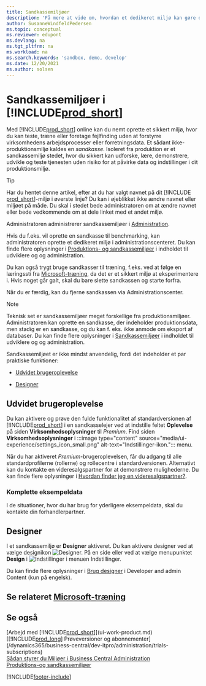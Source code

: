 ```yaml
---
title: Sandkassemiljøer
description: 'Få mere at vide om, hvordan et dedikeret miljø kan gøre det mere sikkert at udforske, lære, afprøve, udvikle, foretage fejlfinding og teste Business Central.'
author: SusanneWindfeldPedersen
ms.topic: conceptual
ms.reviewer: edupont
ms.devlang: na
ms.tgt_pltfrm: na
ms.workload: na
ms.search.keywords: 'sandbox, demo, develop'
ms.date: 12/20/2021
ms.author: solsen
---
```

# <a name="sandbox-environments-in-"></a><a name="sandbox-environments-in-"></a><a name="sandbox-environments-in-"></a>Sandkassemiljøer i [!INCLUDE[prod_short](includes/prod_short.md)]

Med [!INCLUDE[prod_short](includes/prod_short.md)] online kan du nemt oprette et sikkert miljø, hvor du kan teste, træne eller foretage fejlfinding uden at forstyrre virksomhedens arbejdsprocesser eller forretningsdata. Et sådant ikke-produktionsmiljø kaldes en *sandkasse*. Isoleret fra produktion er et sandkassemiljø stedet, hvor du sikkert kan udforske, lære, demonstrere, udvikle og teste tjenesten uden risiko for at påvirke data og indstillinger i dit produktionsmiljø.  

> [!TIP]
> Har du hentet denne artikel, efter at du har valgt navnet på dit [!INCLUDE [prod_short](includes/prod_short.md)]-miljø i øverste linje? Du kan i øjeblikket ikke ændre navnet eller miljøet på måde. Du skal i stedet bede administratoren om at ændre navnet eller bede vedkommende om at dele linket med et andet miljø.

Administratoren administrerer sandkassemiljøer i [Administration](/dynamics365/business-central/dev-itpro/administration/tenant-admin-center-environments?toc=/dynamics365/business-central/toc.json).  

Hvis du f.eks. vil oprette en sandkasse til benchmarking, kan administratoren oprette et dedikeret miljø i administrationscenteret. Du kan finde flere oplysninger i [Produktions- og sandkassemiljøer](/dynamics365/business-central/dev-itpro/administration/environment-types) i indholdet til udviklere og og administration.  

Du kan også trygt bruge sandkasser til træning, f.eks. ved at følge en læringssti fra [Microsoft-træning](/training/dynamics365/business-central?WT.mc_id=dyn365bc_landingpage-docs), da det er et sikkert miljø at eksperimentere i. Hvis noget går galt, skal du bare slette sandkassen og starte forfra.  

Når du er færdig, kan du fjerne sandkassen via Administrationscenter.  

> [!NOTE]
> Teknisk set er sandkassemiljøer meget forskellige fra produktionsmiljøer. Administratoren kan oprette en sandkasse, der indeholder produktionsdata, men stadig er en sandkasse, og du kan f. eks. ikke anmode om eksport af databaser. Du kan finde flere oplysninger i [Sandkassemiljøer](/dynamics365/business-central/dev-itpro/administration/environment-types#sandbox-environments) i indholdet til udviklere og og administration.

Sandkassemiljøet er ikke mindst anvendelig, fordi det indeholder et par praktiske funktioner:

* [Udvidet brugeroplevelse](#advanced-user-experience)  
<!--* [Complete sample data](#complete-sample-data)  -->
* [Designer](#designer)  

## <a name="advanced-user-experience"></a><a name="advanced-user-experience"></a><a name="advanced-user-experience"></a>Udvidet brugeroplevelse

Du kan aktivere og prøve den fulde funktionalitet af standardversionen af [!INCLUDE[prod_short](includes/prod_short.md)] i en sandkasselejer ved at indstille feltet **Oplevelse** på siden **Virksomhedsoplysninger** til *Premium*. Find siden **Virksomhedsoplysninger** i :::image type="content" source="media/ui-experience/settings_icon_small.png" alt-text="Indstillinger-ikon."::: menu.  

Når du har aktiveret *Premium*-brugeroplevelsen, får du adgang til alle standardprofilerne (rollerne) og rollecentre i standardversionen. Alternativt kan du kontakte en videresalgspartner for at demonstrere mulighederne. Du kan finde flere oplysninger i [Hvordan finder jeg en videresalgspartner?](across-faq.yml#how-do-i-find-a-reselling-partner).  

### <a name="complete-sample-data"></a><a name="complete-sample-data"></a><a name="complete-sample-data"></a>Komplette eksempeldata

I de situationer, hvor du har brug for yderligere eksempeldata, skal du kontakte din forhandlerpartner.
<!-- In the sandbox environment, you can also create a new company with the **Advanced Evaluation - Complete Sample Data** option so that you can take training or step through walkthroughs that require additional sample data, such as [Walkthrough: Receiving and Putting Away in Basic Warehouse Configurations](walkthrough-receiving-and-putting-away-in-basic-warehousing.md).   -->

<!--#### To create a company with complete sample data in a sandbox

1. Choose the ![Lightbulb that opens the Tell Me feature.](media/ui-search/search_small.png "Tell me what you want to do") icon, enter **Companies**, and then choose the related link.  
2. Choose the **New** action, and then choose **Create New Company**.  
3. In the **Assisted Setup for Creating a Company** page, choose **Next**.  
4. Specify a name for the new company, and then, in the **Select the data and setup to get started** field, choose **Advanced Evaluation - Complete Sample Data**.  
5. Complete the rest of the assisted setup guide.  

When the assisted setup guide completes, you can start exploring the new company with the complete sample data. For more information, see [Creating New Companies in [!INCLUDE[prod_short](includes/prod_short.md)]](about-new-company.md).  -->

## <a name="designer"></a><a name="designer"></a><a name="designer"></a>Designer

I et sandkassemiljø er **Designer** aktiveret. Du kan aktivere designer ved at vælge designikon ![Designer.](./media/across-sandbox/sandbox-inclient-design-icon.png) På en side eller ved at vælge menupunktet **Design** i ![Indstillinger](media/ui-experience/settings_icon_small.png) i menuen Indstillinger.  

Du kan finde flere oplysninger i [Brug designer](/dynamics365/business-central/dev-itpro/developer/devenv-inclient-designer) i Developer and admin Content (kun på engelsk).  

<!-- ![In-client Designer.](./media/across-sandbox/sandbox-inclient-designer.png) -->

## <a name="see-related-microsoft-training"></a><a name="see-related-microsoft-training"></a><a name="see-related-microsoft-training"></a>Se relateret [Microsoft-træning](/training/modules/admin-online-dynamics-365-business-central/)

## <a name="see-also"></a><a name="see-also"></a><a name="see-also"></a>Se også

[Arbejd med [!INCLUDE[prod_short](includes/prod_short.md)]](ui-work-product.md)  
[[!INCLUDE[prod_long](includes/prod_long.md)] Prøveversioner og abonnementer](/dynamics365/business-central/dev-itpro/administration/trials-subscriptions)  
[Sådan styrer du Miljøer i Business Central Administration](/dynamics365/business-central/dev-itpro/administration/tenant-admin-center-environments)  
[Produktions-og sandkassemiljøer](/dynamics365/business-central/dev-itpro/administration/environment-types)  


[!INCLUDE[footer-include](includes/footer-banner.md)]
